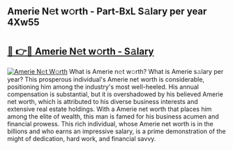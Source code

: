## Amerie N𝚎t w𝚘rth - Part-BxL S𝚊lary per year 4Xw55

# <h2><a href="http://gc4fxq.nevu.top/?p=Amerie">🔗 👉🔴 Amerie N𝚎t w𝚘rth - S𝚊lary</a></h2>

[![Amerie N𝚎t W𝚘rth](https://i.imgur.com/Oavwk0R.jpeg)](http://gc4fxq.nevu.top/?p=Amerie)
What is Amerie n𝚎t w𝚘rth? What is Amerie s𝚊lary per year?
This prosperous individual's Amerie net worth is considerable, positioning him among the industry's most well-heeled. His annual compensation is substantial, but it is overshadowed by his believed Amerie net worth, which is attributed to his diverse business interests and extensive real estate holdings. With a Amerie net worth that places him among the elite of wealth, this man is famed for his business acumen and financial prowess. This rich individual, whose Amerie net worth is in the billions and who earns an impressive salary, is a prime demonstration of the might of dedication, hard work, and financial savvy.
